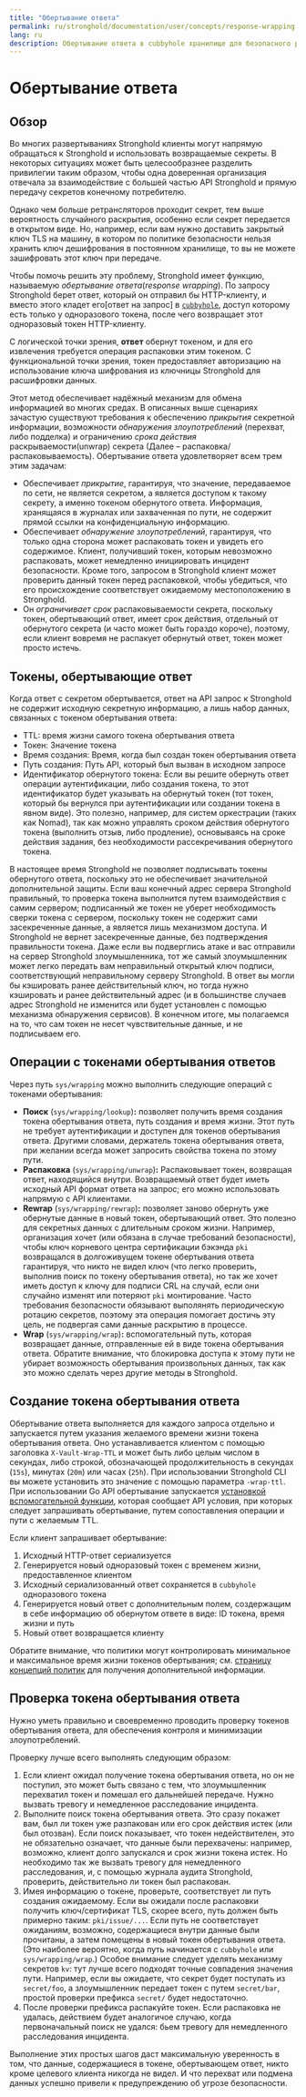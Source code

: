 ```yaml
---
title: "Обертывание ответа"
permalink: ru/stronghold/documentation/user/concepts/response-wrapping.html
lang: ru
description: Обертывание ответа в cubbyhole хранилище для безопасного распространения.
---
```


# Обертывание ответа

## Обзор

Во многих развертываниях Stronghold клиенты могут напрямую обращаться к Stronghold и использовать возвращаемые секреты. В некоторых ситуациях может быть целесообразнее разделить привилегии таким образом, чтобы одна доверенная организация отвечала за взаимодействие с большей частью API Stronghold и прямую передачу секретов конечному потребителю.

Однако чем больше ретрансляторов проходит секрет, тем выше вероятность случайного раскрытия, особенно если секрет передается в открытом виде. Но, например, если вам нужно доставить закрытый ключ TLS на машину, в котором по политике безопасности нельзя хранить ключ дешифрования в постоянном хранилище, то вы не можете зашифровать этот ключ при передаче.

Чтобы помочь решить эту проблему, Stronghold имеет функцию, называемую _обертывание ответа_(_response wrapping_). По запросу Stronghold берет ответ, который он отправил бы HTTP-клиенту, и вместо этого кладет его[ответ на запрос] в [`cubbyhole`](../secrets-engines/cubbyhole.html), доступ которому есть только у одноразового токена, после чего возвращает этот одноразовый токен HTTP-клиенту.

С логической точки зрения, **ответ** обернут токеном, и для его извлечения требуется операция распаковки этим токеном. С функциональной точки зрения, токен предоставляет авторизацию на использование ключа шифрования из ключницы Stronghold для расшифровки данных.

Этот метод обеспечивает надёжный механизм для обмена информацией во многих средах. В описанных выше сценариях зачастую существуют требования к обеспечению _прикрытия_ секретной информации, возможности _обнаружения злоупотреблений_ (перехват, либо подделка) и ограничению _срока действия_ раскрываемости(unwrap) секрета (Далее – распаковка/распаковываемость). Обертывание ответа удовлетворяет всем трем этим задачам:

- Обеспечивает _прикрытие_, гарантируя, что значение, передаваемое по сети, 
  не является секретом, а является доступом к такому секрету, а именно токеном обернутого ответа. Информация, хранящаяся в журналах или захваченная по пути, не содержит прямой ссылки на конфиденциальную информацию.
- Обеспечивает _обнаружение злоупотреблений_, гарантируя, что только одна 
  сторона может распаковать токен и увидеть его содержимое. Клиент, получивший токен, которым невозможно распаковать, может немедленно инициировать инцидент безопасности. Кроме того, запросом в Stronghold клиент может проверить данный токен перед распаковкой, чтобы убедиться, что его происхождение соответствует ожидаемому местоположению в Stronghold.
- Он _ограничивает срок_ распаковываемости секрета, поскольку токен, 
  обертывающий ответ, имеет срок действия, отдельный от обернутого секрета (и часто может быть гораздо короче), поэтому, если клиент вовремя не распакует обернутый ответ, токен может просто истечь.

## Токены, обертывающие ответ

Когда ответ с секретом обертывается, ответ на API запрос к Stronghold не содержит
исходную секретную информацию, а лишь набор данных, связанных с
токеном обертывания ответа:

- TTL: время жизни самого токена обертывания ответа
- Токен: Значение токена
- Время создания: Время, когда был создан токен обертывания ответа
- Путь создания: Путь API, который был вызван в исходном запросе
- Идентификатор обернутого токена: Если вы решите обернуть ответ операции аутентификации, либо создания токена, то этот идентификатор будет указывать на обернутый токен (тот токен, который бы вернулся при аутентификации или создании токена в явном виде). Это полезно, например, для систем оркестрации (таких как Nomad), так как можно управлять сроком действия обернутого токена (выполнить отзыв, либо продление), основываясь на сроке действия задания, без необходимости рассекречивания обернутого токена.

В настоящее время Stronghold не позволяет подписывать токены обернутого ответа, поскольку это не обеспечивает значительной дополнительной защиты. Если ваш конечный адрес сервера Stronghold правильный, то проверка токена выполнится путем взаимодействия с самим сервером; подписанный же токен не уберет необходимость сверки токена с сервером, поскольку токен не содержит сами засекреченные данные, а является лишь механизмом доступа. И Stronghold не вернет засекреченные данные, без подтверждения правильности токена. Даже если вы подверглись атаке и вас отправили на сервер Stronghold злоумышленника, тот же самый злоумышленник может легко передать вам неправильный открытый ключ подписи, соответствующий неправильному серверу Stronghold. В ответ вы могли бы кэшировать ранее действительный ключ, но тогда нужно кэшировать и ранее действительный адрес (и в большинстве случаев адрес Stronghold не изменится или будет установлен с помощью механизма обнаружения сервисов). В конечном итоге, мы полагаемся на то, что сам токен не несет чувствительные данные, и не подписываем его.

## Операции с токенами обертывания ответов

Через путь `sys/wrapping` можно выполнить следующие операций с токенами обертывания:

- **Поиск** (`sys/wrapping/lookup`)**:** позволяет получить время создания 
  токена обертывания ответа, путь создания и время жизни. Этот путь не требует аутентификации и доступен для токенов обертывания ответа. Другими словами, держатель токена обертывания ответа, при желании всегда может запросить свойства токена по этому пути.
- **Распаковка** (`sys/wrapping/unwrap`)**:** Распаковывает токен, возвращая 
  ответ, находящийся внутри. Возвращаемый ответ будет иметь исходный API формат ответа на запрос; его можно использовать напрямую с API клиентами.
- **Rewrap** (`sys/wrapping/rewrap`)**:** позволяет заново обернуть уже обернутые 
  данные в новый токен, обертывающий ответ. Это полезно для секретных данных с длительным сроком жизни. Например, организация хочет (или обязана в случае требований безопасности), чтобы ключ корневого центра сертификации бэкэнда `pki` возвращался в долгоживущем токене обертывания ответа гарантируя, что никто не видел ключ (что легко проверить, выполнив поиск по токену обертывания ответа), но так же хочет иметь доступ к ключу для подписи CRL на случай, если они случайно изменят или потеряют `pki` монтирование. Часто требования безопасности обязывают выполянять периодическую ротацию секретов, поэтому эта операция помогает достичь эту цель, не подвергая сами данные раскрытию в процессе.
- **Wrap** (`sys/wrapping/wrap`)**:** вспомогательный путь, которая 
  возвращает данные, отправленные ей в виде токена обертывания ответа. Обратите внимание, что блокировка доступа к этому пути не убирает возможность обертывания произвольных данных, так как это можно сделать через другие методы в Stronghold.

## Создание токена обертывания ответа

Обертывание ответа выполняется для каждого запроса отдельно и запускается путем указания желаемого времени жизни токена обертывания ответа. Оно устанавливается клиентом с помощью заголовка `X-Vault-Wrap-TTL` и может быть либо целым числом в секундах, либо строкой, обозначающей продолжительность в секундах (`15s`), минутах (`20m`) или часах (`25h`). При использовании Stronghold CLI вы можете установить это значение с помощью параметра `-wrap-ttl`. При использовании Go API обертывание запускается [установкой вспомогательной функции](https://godoc.org/github.com/hashicorp/vault/api#Client.SetWrappingLookupFunc), которая сообщает API условия, при которых следует запрашивать обертывание, путем сопоставления операции и пути с желаемым TTL.

Если клиент запрашивает обертывание:

1. Исходный HTTP-ответ сериализуется
2. Генерируется новый одноразовый токен с временем жизни, предоставленное клиентом
3. Исходный сериализованный ответ сохраняется в `cubbyhole` одноразового
   токена
4. Генерируется новый ответ с дополнительным полем, создержащим в себе информацию об обернутом ответе в виде: ID токена, время жизни и путь
5. Новый ответ возвращается клиенту

Обратите внимание, что политики могут контролировать минимальное и максимальное время жизни токенов обертывания; см. [страницу концепций политик](policy.html) для получения дополнительной информации.

## Проверка токена обертывания ответа

Нужно уметь правильно и своевременно проводить проверку токенов обертывания ответа, для обеспечения контроля и минимизации злоупотреблений.

Проверку лучше всего выполнять следующим образом:

1. Если клиент ожидал получение токена обертывания ответа, но он не поступил, 
  это может быть связано с тем, что злоумышленник перехватил токен и помешал его дальнейшей передаче. Нужно вызвать тревогу и немедленное расследование инцидента.
2. Выполните поиск токена обертывания ответа. Это сразу покажет вам, был ли 
  токен уже разпакован или его срок действия истек (или был отозван). Если поиск показывает, что токен недействителен, это не обязательно означает, что данные были перехвачены: например, возможно, клиент долго запускался и срок жизни токена истек. Но необходимо так же вызвать тревогу для немедленного расследования, и, с помощью журнала аудита Stronghold, проверить, действительно ли токен был распакован.
3. Имея информацию о токене, проверьте, соответствует ли путь создания 
  ожидаемому. Если вы ожидали после распаковки получить ключ/сертификат TLS, скорее всего, путь должен быть примерно таким: `pki/issue/...`. Если путь не соответствует ожиданиям, возможно, содержащиеся внутри данные были прочитаны, а затем помещены в новый токен обертывания ответа. (Это наиболее вероятно, когда путь начинается с `cubbyhole` или `sys/wrapping/wrap`.) Особое внимание следует уделять механизму секретов `kv`: тут лучше всего подходят точные совпадения значения пути. Например, если вы ожидаете, что секрет будет поступать из `secret/foo`, а злоумышленник передает токен с путем `secret/bar`, простой проверки префикса `secret/` будет недостаточно.
4. После проверки префикса распакуйте токен. Если распаковка не удалась, 
  действием будет аналогичое случаю, когда первоначальный поиск не удался: бьем тревогу для немедленного расследования инцидента.

Выполнение этих простых шагов даст максимальную уверенность в том, что данные, содержащиеся
в токене, обертывающем ответ, никто кроме целевого клиента никогда не видел. И что перехват или подмена данных успешно привели к предупреждению об угрозе безопасности.